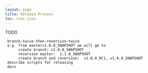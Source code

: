 ```yaml
---
layout: page
title: Release Process
toc: /toc.json
---
```


TODO

     branch-twice-then-reversion-twice
     e.g. from master=1.0.0_SNAPSHOT we will go to
          create branch: v1.0.0_SNAPSHOT
          reversion master:  1.1.0_SNAPSHOT
          create branch and reversion:  v1.0.0_RC1, v1.0.0_SNAPSHOT
     describe scripts for releasing
     docs
